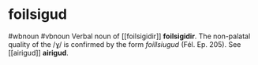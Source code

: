 # foilsigud
#wbnoun
#vbnoun
Verbal noun of [[foilsigidir]] **foilsigidir**. The non-palatal quality of the /ɣ/ is confirmed by the form *foillsiugud* (Fél. Ep. 205). See [[airigud]] **airigud**. 